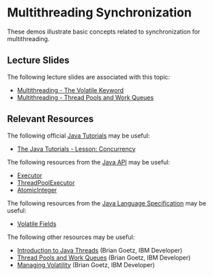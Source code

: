 Multithreading Synchronization
=================================================

These demos illustrate basic concepts related to synchronization for multithreading.

## Lecture Slides ##

The following lecture slides are associated with this topic:

- [Multithreading - The Volatile Keyword](https://docs.google.com/presentation/d/e/2PACX-1vRJkU2kBezfFIDyu6qVNR1r_rHvMjpHFM35ZK82RC5iZYjLuVWHu8bzgLgH7svgm6m2GoDjm03APVUr/pub?start=false&loop=false&delayms=3000)
- [Multithreading - Thread Pools and Work Queues](https://docs.google.com/presentation/d/e/2PACX-1vQkpNDvL5f36Vy7YnvnLzHZp4D6xGd9mLUyMedNsixGd2YvzalYdeczlpC_ccsx4nINAkO-AfwFuJbO/pub?start=false&loop=false&delayms=3000)

## Relevant Resources ##

The following official [Java Tutorials](http://docs.oracle.com/javase/tutorial/index.html) may be useful:

- [The Java Tutorials - Lesson: Concurrency](https://docs.oracle.com/javase/tutorial/essential/concurrency/index.html)

The following resources from the [Java API](https://docs.oracle.com/en/java/javase/15/docs/api/index.html) may be useful:

- [Executor](https://docs.oracle.com/en/java/javase/15/docs/api/java.base/java/util/concurrent/Executor.html)
- [ThreadPoolExecutor](https://docs.oracle.com/en/java/javase/15/docs/api/java.base/java/util/concurrent/ThreadPoolExecutor.html)
- [AtomicInteger](https://docs.oracle.com/en/java/javase/15/docs/api/java.base/java/util/concurrent/atomic/AtomicInteger.html)

The following resources from the [Java Language Specification](https://docs.oracle.com/javase/specs/jls/se15/html/index.html) may be useful:

- [Volatile Fields](https://docs.oracle.com/javase/specs/jls/se15/html/jls-8.html#jls-8.3.1.4)

The following other resources may be useful:

- [Introduction to Java Threads](https://developer.ibm.com/tutorials/j-threads/) (Brian Goetz, IBM Developer)
- [Thread Pools and Work Queues](https://www.ibm.com/developerworks/library/j-jtp0730/index.html) (Brian Goetz, IBM Developer)
- [Managing Volatility](https://www.ibm.com/developerworks/java/library/j-jtp06197/index.html) (Brian Goetz, IBM Developer)
